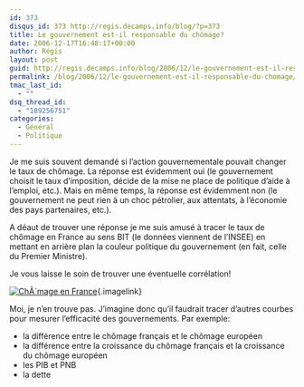 ```yaml
---
id: 373
disqus_id: 373 http://regis.decamps.info/blog/?p=373
title: Le gouvernement est-il responsable du chômage?
date: 2006-12-17T16:48:17+00:00
author: Régis
layout: post
guid: http://regis.decamps.info/blog/2006/12/le-gouvernement-est-il-responsable-du-chomage/
permalink: /blog/2006/12/le-gouvernement-est-il-responsable-du-chomage/
tmac_last_id:
  - ""
dsq_thread_id:
  - "189256751"
categories:
  - Général
  - Politique
---
```

Je me suis souvent demandé si l’action gouvernementale pouvait changer le taux de chômage. La réponse est évidemment oui (le gouvernement choisit le taux d’imposition, décide de la mise ne place de politique d’aide à l&#8217;emploi, etc.). Mais en même temps, la réponse est évidemment non (le gouvernement ne peut rien à un choc pétrolier, aux attentats, à l’économie des pays partenaires, etc.).

A déaut de trouver une réponse je me suis amusé à tracer le taux de chômage en France au sens BIT (le données viennent de l’INSEE) en mettant en arrière plan la couleur politique du gouvernement (en fait, celle du Premier Ministre).

Je vous laisse le soin de trouver une éventuelle corrélation!
  
[<img id="image374" src="/blog/wp-content/uploads/2006/12/capture14_comage.thumbnail.png" alt="ChÃ´mage en France" />](/blog/wp-content/uploads/2006/12/capture14_comage.png "ChÃ´mage en France"){.imagelink}

Moi, je n’en trouve pas. J’imagine donc qu’il faudrait tracer d’autres courbes pour mesurer l’efficacité des gouvernements. Par exemple:

  * la différence entre le chômage français et le chômage européen
  * la différence entre la croissance du chômage français et la croissance du chômage européen
  * les PIB et PNB
  * la dette
